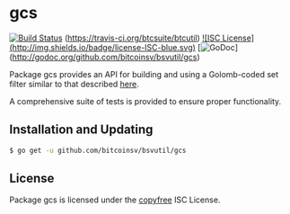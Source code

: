 gcs
==========

[![Build Status](https://travis-ci.org/bitcoinsv/bsvutil.svg?branch=master)](https://travis-ci.org/bitcoinsv/bsvutil)
(https://travis-ci.org/btcsuite/btcutil) [![ISC License]
(http://img.shields.io/badge/license-ISC-blue.svg)](http://copyfree.org)
[![GoDoc](https://godoc.org/github.com/bitcoinsv/bsvutil/gcs?status.png)]
(http://godoc.org/github.com/bitcoinsv/bsvutil/gcs)

Package gcs provides an API for building and using a Golomb-coded set filter
similar to that described [here](http://giovanni.bajo.it/post/47119962313/golomb-coded-sets-smaller-than-bloom-filters).

A comprehensive suite of tests is provided to ensure proper functionality.

## Installation and Updating

```bash
$ go get -u github.com/bitcoinsv/bsvutil/gcs
```

## License

Package gcs is licensed under the [copyfree](http://copyfree.org) ISC
License.
